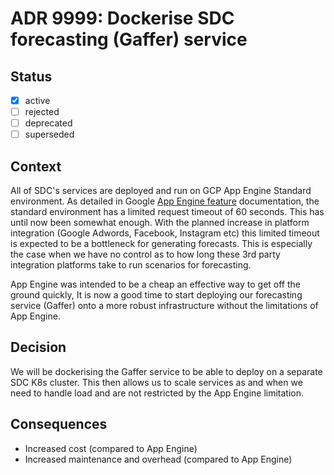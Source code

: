 
# ADR 9999: Dockerise SDC forecasting (Gaffer) service

## Status

- [x] active
- [ ] rejected
- [ ] deprecated
- [ ] superseded

## Context

All of SDC's services are deployed and run on GCP App Engine Standard environment. As detailed in Google [App Engine feature](https://cloud.google.com/appengine/docs/the-appengine-environments) documentation, the standard environment has a limited request timeout of 60 seconds. This has until now been somewhat enough. With the planned increase in platform integration (Google Adwords, Facebook, Instagram etc) this limited timeout is expected to be a bottleneck for generating forecasts. This is especially the case when we have no control as to how long these 3rd party integration platforms take to run scenarios for forecasting.

App Engine was intended to be a cheap an effective way to get off the ground quickly, It is now a good time to start deploying our forecasting service (Gaffer) onto a more robust infrastructure without the limitations of App Engine.

## Decision

We will be dockerising the Gaffer service to be able to deploy on a separate SDC K8s cluster. This then allows us to scale services as and when we need to handle load and are not restricted by the App Engine limitation. 

## Consequences

- Increased cost (compared to App Engine)
- Increased maintenance and overhead (compared to App Engine)
